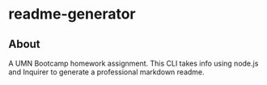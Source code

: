# readme-generator

## About
A UMN Bootcamp homework assignment. This CLI takes info using node.js and Inquirer to generate a professional markdown readme.
